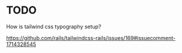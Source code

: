 # TODO

How is tailwind css typography setup?

https://github.com/rails/tailwindcss-rails/issues/169#issuecomment-1714328545
